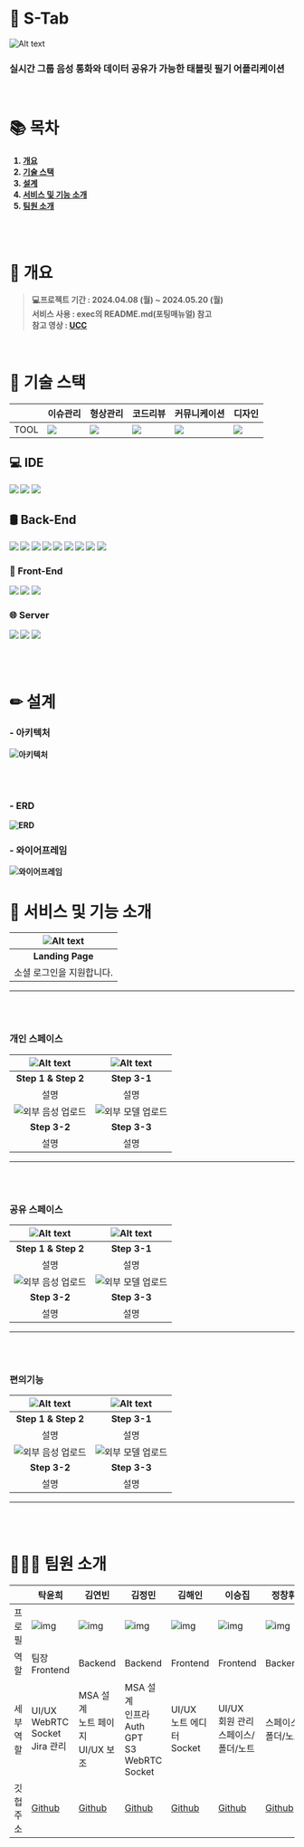 
# 📝 S-Tab
![Alt text](./docs/assets/logo-space.png)
###  <strong>실시간 그룹 음성 통화와 데이터 공유가 가능한 태블릿 필기 어플리케이션

<br>

# 📚 목차

1. [개요](#-개요)
2. [기술 스택](#-기술-스택)
3. [설계](#-설계)
4. [서비스 및 기능 소개](#-서비스-및-기능-소개)
5. [팀원 소개](#-팀원-소개)


<br><br>

# 📘 개요

> **💻프로젝트 기간** : 2024.04.08 (월) ~ 2024.05.20 (월) <br> **서비스 사용** : exec의 README.md(포팅매뉴얼) 참고   <br> **참고 영상** : [UCC]()


<br>

# 🔧 기술 스택
||이슈관리|형상관리|코드리뷰|커뮤니케이션|디자인|
|---|------|---|---|---|---|
|TOOL|<img src="https://img.shields.io/badge/jira-0052CC?style=for-the-badge&logo=jira&logoColor=white">|<img src="https://img.shields.io/badge/gitlab-FC6D26?style=for-the-badge&logo=gitlab&logoColor=white">|<img src="https://img.shields.io/badge/gerrit-EEEEEE?style=for-the-badge&logo=gerrit&logoColor=black">|<img src="https://img.shields.io/badge/mattermost-0058CC?style=for-the-badge&logo=mattermost&logoColor=white">|<img src="https://img.shields.io/badge/figma-F24E1E?style=for-the-badge&logo=figma&logoColor=white">|

## 💻 IDE
<img src="https://img.shields.io/badge/android%20studio-346ac1?style=for-the-badge&logo=android%20studio&logoColor=white">
<img src="https://img.shields.io/badge/IntelliJIDEA-000000.svg?style=for-the-badge&logo=intellij-idea&logoColor=white">
<img src="https://img.shields.io/badge/Visual%20Studio%20Code-0078d7.svg?style=for-the-badge&logo=visual-studio-code&logoColor=white">


<br>

## 🛢 Back-End
<img src="https://img.shields.io/badge/java-%23ED8B00.svg?style=for-the-badge&logo=openjdk&logoColor=white">
<img src="https://img.shields.io/badge/spring%20boot-6DB33F.svg?style=for-the-badge&logo=spring%20boot&logoColor=white">
<img src="https://img.shields.io/badge/spring%20security-6DB33F.svg?style=for-the-badge&logo=spring%20security&logoColor=white">
<img src="https://img.shields.io/badge/Neo4j-008CC1?style=for-the-badge&logo=neo4j&logoColor=white">
<img src="https://img.shields.io/badge/redis-%23DD0031.svg?style=for-the-badge&logo=redis&logoColor=white">
<img src="https://img.shields.io/badge/node.js-6DA55F?style=for-the-badge&logo=node.js&logoColor=white">
<img src="https://img.shields.io/badge/Socket.io-black?style=for-the-badge&logo=socket.io&badgeColor=010101">
<img src="https://img.shields.io/badge/python-3670A0?style=for-the-badge&logo=python&logoColor=ffdd54">
<img src="https://img.shields.io/badge/FastAPI-005571?style=for-the-badge&logo=fastapi">


<br>

### 📱 Front-End
<img src="https://img.shields.io/badge/kotlin-%237F52FF.svg?style=for-the-badge&logo=kotlin&logoColor=white">
<img src="https://img.shields.io/badge/java-%23ED8B00.svg?style=for-the-badge&logo=openjdk&logoColor=white">
<img src="https://img.shields.io/badge/Android-3DDC84?style=for-the-badge&logo=android&logoColor=white">

<br>

### 🌐 Server
<img src="https://img.shields.io/badge/Ubuntu-E95420?style=for-the-badge&logo=ubuntu&logoColor=white">
<img src="https://img.shields.io/badge/docker-%230db7ed.svg?style=for-the-badge&logo=docker&logoColor=white">
<img src="https://img.shields.io/badge/nginx-%23009639.svg?style=for-the-badge&logo=nginx&logoColor=white">

<br><br>

# ✏ 설계
### - 아키텍처
![아키텍처](./docs/assets/architecture.png)

<br><br>
### - ERD
![ERD](./docs/assets/erd.PNG)

### - 와이어프레임
![와이어프레임](./docs/assets/figma.PNG)






# 📖 서비스 및 기능 소개 
| ![Alt text](assets/랜딩.gif) | 
| :---------------------: | 
| **Landing Page** |
| 소셜 로그인을 지원합니다. | 

<hr>
<br><br>

### 개인 스페이스 
| ![Alt text](assets/.png) | ![Alt text](assets/.gif) |
| :-----------------------------: | :------------------------------: |
| **Step 1 & Step 2** | **Step 3-1** |
| 설명 | 설명 |
| ![외부 음성 업로드]() | ![외부 모델 업로드]() |
| **Step 3-2** | **Step 3-3** |
| 설명 |설명|

<hr>
<br><br>

### 공유 스페이스 
| ![Alt text](assets/.png) | ![Alt text](assets/.gif) |
| :-----------------------------: | :------------------------------: |
| **Step 1 & Step 2** | **Step 3-1** |
| 설명 | 설명 |
| ![외부 음성 업로드]() | ![외부 모델 업로드]() |
| **Step 3-2** | **Step 3-3** |
| 설명 |설명|

<hr>
<br><br>

### 편의기능 
| ![Alt text](assets/.png) | ![Alt text](assets/.gif) |
| :-----------------------------: | :------------------------------: |
| **Step 1 & Step 2** | **Step 3-1** |
| 설명 | 설명 |
| ![외부 음성 업로드]() | ![외부 모델 업로드]() |
| **Step 3-2** | **Step 3-3** |
| 설명 |설명|

<hr>


<br><br>


# 👨‍👨‍👧 팀원 소개
|          | 탁윤희            | 김연빈            | 김정민            | 김해인            | 이승집            | 정창휘            |
|----------|-------------------|-------------------|-------------------|-------------------|-------------------|-------------------|
| 프로필   | ![img](./docs/assets/profile1.png)     |![img](./docs/assets/profile2.png)       | ![img](./docs/assets/profile4.png)      | ![img](./docs/assets/profile3.png)       | ![img](./docs/assets/profile5.png)       | ![img](./docs/assets/profile6.png)       |
| 역할     | 팀장<br> Frontend    | Backend | Backend     | Frontend   | Frontend           | Backend    |
| 세부 역할 | UI/UX<br>WebRTC<br>Socket<br>Jira 관리        | MSA 설계<br>노트 페이지 <br>UI/UX 보조     |MSA 설계<br>인프라<br>Auth<br>GPT<br>S3<br>WebRTC<br>Socket  |UI/UX <br>노트 에디터<br>Socket     | UI/UX <br>회원 관리 <br>스페이스/폴더/노트        |  스페이스/폴더/노트           |
| 깃헙 주소 | [Github](https://github.com/TakYunhui) | [Github]() |[Github]() |[Github]() | [Github]() | [Github]() |


